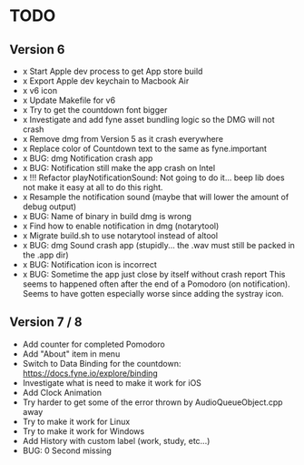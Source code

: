 # TODO

## Version 6

- x Start Apple dev process to get App store build
- x Export Apple dev keychain to Macbook Air
- x v6 icon 
- x Update Makefile for v6
- x Try to get the countdown font bigger
- x Investigate and add fyne asset bundling logic so the DMG will not crash
- x Remove dmg from Version 5 as it crash everywhere
- x Replace color of Countdown text to the same as fyne.important
- x BUG: dmg Notification crash app
- x BUG: Notification still make the app crash on Intel
- x !!! Refactor playNotificationSound: 
    Not going to do it... beep lib does not make it easy at all to do this right.
- x Resample the notification sound (maybe that will lower the amount of debug output)
- x BUG: Name of binary in build dmg is wrong
- x Find how to enable notification in dmg (notarytool)
- x Migrate build.sh to use notarytool instead of altool
- x BUG: dmg Sound crash app (stupidly... the .wav must still be packed in the .app dir)
- x BUG: Notification icon is incorrect
- x BUG: Sometime the app just close by itself without crash report
			 This seems to happened often after the end of a Pomodoro (on notification). 
			 Seems to have gotten especially worse since adding the systray icon. 

## Version 7 / 8

- Add counter for completed Pomodoro
- Add "About" item in menu
- Switch to Data Binding for the countdown: https://docs.fyne.io/explore/binding
- Investigate what is need to make it work for iOS
- Add Clock Animation
- Try harder to get some of the error thrown by AudioQueueObject.cpp away 
- Try to make it work for Linux
- Try to make it work for Windows
- Add History with custom label (work, study, etc...)
- BUG: 0 Second missing

